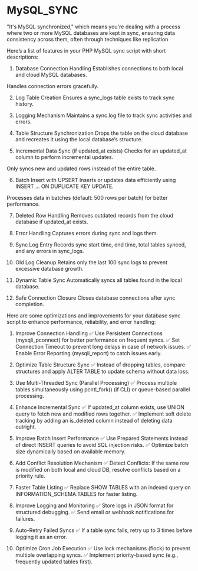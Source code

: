 # MySQL_SYNC
"It's MySQL synchronized," which means you're dealing with a process where two or more MySQL databases are kept in sync, ensuring data consistency across them, often through techniques like replication

Here’s a list of features in your PHP MySQL sync script with short descriptions:

1. Database Connection Handling
Establishes connections to both local and cloud MySQL databases.

Handles connection errors gracefully.

2. Log Table Creation
Ensures a sync_logs table exists to track sync history.

3. Logging Mechanism
Maintains a sync.log file to track sync activities and errors.

4. Table Structure Synchronization
Drops the table on the cloud database and recreates it using the local database’s structure.

5. Incremental Data Sync (if updated_at exists)
Checks for an updated_at column to perform incremental updates.

Only syncs new and updated rows instead of the entire table.

6. Batch Insert with UPSERT
Inserts or updates data efficiently using INSERT ... ON DUPLICATE KEY UPDATE.

Processes data in batches (default: 500 rows per batch) for better performance.

7. Deleted Row Handling
Removes outdated records from the cloud database if updated_at exists.

8. Error Handling
Captures errors during sync and logs them.

9. Sync Log Entry
Records sync start time, end time, total tables synced, and any errors in sync_logs.

10. Old Log Cleanup
Retains only the last 100 sync logs to prevent excessive database growth.

11. Dynamic Table Sync
Automatically syncs all tables found in the local database.

12. Safe Connection Closure
Closes database connections after sync completion.


Here are some optimizations and improvements for your database sync script to enhance performance, reliability, and error handling:

1. Improve Connection Handling
✅ Use Persistent Connections (mysqli_pconnect) for better performance on frequent syncs.
✅ Set Connection Timeout to prevent long delays in case of network issues.
✅ Enable Error Reporting (mysqli_report) to catch issues early.

2. Optimize Table Structure Sync
✅ Instead of dropping tables, compare structures and apply ALTER TABLE to update schema without data loss.

3. Use Multi-Threaded Sync (Parallel Processing)
✅ Process multiple tables simultaneously using pcntl_fork() (if CLI) or queue-based parallel processing.

4. Enhance Incremental Sync
✅ If updated_at column exists, use UNION query to fetch new and modified rows together.
✅ Implement soft delete tracking by adding an is_deleted column instead of deleting data outright.

5. Improve Batch Insert Performance
✅ Use Prepared Statements instead of direct INSERT queries to avoid SQL injection risks.
✅ Optimize batch size dynamically based on available memory.

6. Add Conflict Resolution Mechanism
✅ Detect Conflicts: If the same row is modified on both local and cloud DB, resolve conflicts based on a priority rule.

7. Faster Table Listing
✅ Replace SHOW TABLES with an indexed query on INFORMATION_SCHEMA.TABLES for faster listing.

8. Improve Logging and Monitoring
✅ Store logs in JSON format for structured debugging.
✅ Send email or webhook notifications for failures.

9. Auto-Retry Failed Syncs
✅ If a table sync fails, retry up to 3 times before logging it as an error.

10. Optimize Cron Job Execution
✅ Use lock mechanisms (flock) to prevent multiple overlapping syncs.
✅ Implement priority-based sync (e.g., frequently updated tables first).
